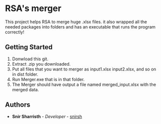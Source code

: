 # RSA's merger 

This project helps RSA to merge huge .xlsx files. it also wrapped all the needed packages into folders and has an executable that runs the program correctly!

## Getting Started

1. Donwload this git.
2. Extract .zip you downloaded.
3. Put all files that you want to merger as input1.xlsx input2.xlsx, and so on in dist folder.
4. Run Merger.exe that is in that folder.
5. The Merger should have output a file named merged_input.xlsx with the merged data.

## Authors

* **Snir Sharristh** - *Developer* - [snirsh](https://github.com/snirsh)
